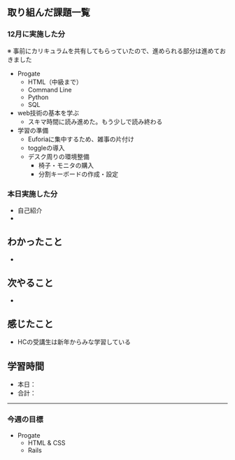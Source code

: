 ## 取り組んだ課題一覧

### 12月に実施した分

※ 事前にカリキュラムを共有してもらっていたので、進められる部分は進めておきました

- Progate
  - HTML（中級まで）
  - Command Line
  - Python
  - SQL
- web技術の基本を学ぶ
  - スキマ時間に読み進めた。もう少しで読み終わる
- 学習の準備
  - Euforiaに集中するため、雑事の片付け
  - toggleの導入
  - デスク周りの環境整備
    - 椅子・モニタの購入
    - 分割キーボードの作成・設定

### 本日実施した分

- 自己紹介
- 

## わかったこと

- 

## 次やること

- 

## 感じたこと

- HCの受講生は新年からみな学習している

## 学習時間

- 本日：
- 合計：

---

### 今週の目標

- Progate
  - HTML & CSS
  - Rails
